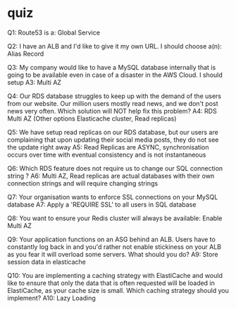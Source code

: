 # quiz

Q1: Route53 is a: Global Service

Q2: I have an ALB and I'd like to give it my own URL. I should choose a(n): Alias Record

Q3: My company would like to have a MySQL database internally that is going to be available even in case of a disaster in the AWS Cloud. I should setup
A3: Multi AZ

Q4: Our RDS database struggles to keep up with the demand of the users from our website. Our million users mostly read news, and we don't post news very often. Which solution will NOT help fix this problem?
A4: RDS Multi AZ (Other options Elasticache cluster, Read replicas)

Q5: We have setup read replicas on our RDS database, but our users are complaining that upon updating their social media posts, they do not see the update right away
A5: Read Replicas are ASYNC, synchronisation occurs over time with eventual consistency and is not instantaneous

Q6: Which RDS feature does not require us to change our SQL connection string ?
A6: Multi AZ, Read replicas are actual databases with their own connection strings and will require changing strings

Q7: Your organisation wants to enforce SSL connections on your MySQL database
A7: Apply a 'REQUIRE SSL' to all users in SQL database

Q8: You want to ensure your Redis cluster will always be available: Enable Multi AZ

Q9: Your application functions on an ASG behind an ALB. Users have to constantly log back in and you'd rather not enable stickiness on your ALB as you fear it will overload some servers. What should you do?
A9: Store session data in elasticache

Q10: You are implementing a caching strategy with ElastiCache and would like to ensure that only the data that is often requested will be loaded in ElastiCache, as your cache size is small. Which caching strategy should you implement?
A10: Lazy Loading